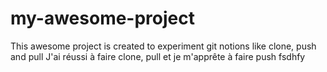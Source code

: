 # my-awesome-project
This awesome project is created to experiment git notions like clone, push and pull
J'ai réussi à faire clone, pull et je m'apprête à faire push
fsdhfy

